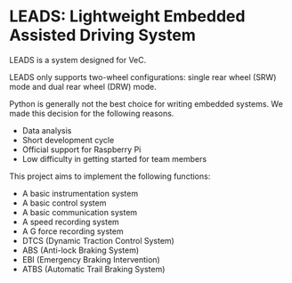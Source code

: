 # LEADS: Lightweight Embedded Assisted Driving System

LEADS is a system designed for VeC.

LEADS only supports two-wheel configurations: single rear wheel (SRW) mode and dual rear wheel (DRW) mode.

Python is generally not the best choice for writing embedded systems. We made this decision for the following reasons.

- Data analysis
- Short development cycle
- Official support for Raspberry Pi
- Low difficulty in getting started for team members

This project aims to implement the following functions:

- A basic instrumentation system
- A basic control system
- A basic communication system
- A speed recording system
- A G force recording system
- DTCS (Dynamic Traction Control System)
- ABS (Anti-lock Braking System)
- EBI (Emergency Braking Intervention)
- ATBS (Automatic Trail Braking System)
